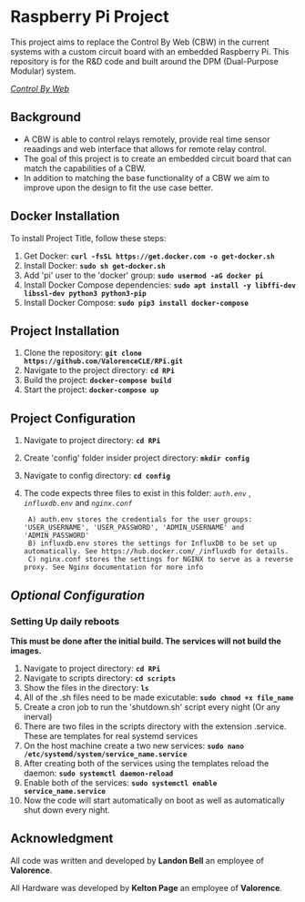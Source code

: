 # **Raspberry Pi Project**
This project aims to replace the Control By Web (CBW) in the current systems with a custom circuit board with an embedded Raspberry Pi.
This repository is for the R&D code and built around the DPM (Dual-Purpose Modular) system.

_[Control By Web](https://controlbyweb.com/)_

## **Background**

- A CBW is able to control relays remotely, provide real time sensor reaadings and web interface that allows for remote relay control.
- The goal of this project is to create an embedded circuit board that can match the capabilities of a CBW.
- In addition to matching the base functionality of a CBW we aim to improve upon the design to fit the use case better.

## **Docker Installation**

To install Project Title, follow these steps:
1. Get Docker: **`curl -fsSL https://get.docker.com -o get-docker.sh`**
2. Install Docker: **`sudo sh get-docker.sh`**
3. Add 'pi' user to the 'docker' group: **`sudo usermod -aG docker pi`**
4. Install Docker Compose dependencies: **`sudo apt install -y libffi-dev libssl-dev python3 python3-pip`**
5. Install Docker Compose: **`sudo pip3 install docker-compose`**

## **Project Installation**

1. Clone the repository: **`git clone https://github.com/ValorenceCLE/RPi.git`**
2. Navigate to the project directory: **`cd RPi`**
3. Build the project: **`docker-compose build`**
4. Start the project: **`docker-compose up`**

## **Project Configuration**

1. Navigate to project directory: **`cd RPi`**
2. Create 'config' folder insider project directory: **`mkdir config`**
3. Navigate to config directory: **`cd config`**
4. The code expects three files to exist in this folder: *`auth.env`* , *`influxdb.env`* and *`nginx.conf`*  

        A) auth.env stores the credentials for the user groups: 'USER_USERNAME', 'USER_PASSWORD', 'ADMIN_USERNAME' and 'ADMIN_PASSWORD'
        B) influxdb.env stores the settings for InfluxDB to be set up automatically. See https://hub.docker.com/_/influxdb for details.
        C) nginx.conf stores the settings for NGINX to serve as a reverse proxy. See Nginx documentation for more info

## ***Optional Configuration***
### Setting Up daily reboots
**This must be done after the initial build. The services will not build the images.**
1. Navigate to project directory: **`cd RPi`**
2. Navigate to scripts directory: **`cd scripts`**
3. Show the files in the directory: **`ls`**
4. All of the .sh files need to be made exicutable: **`sudo chmod +x file_name`**
5. Create a cron job to run the 'shutdown.sh' script every night (Or any inerval)
6. There are two files in the scripts directory with the extension .service. These are templates for real systemd services
7. On the host machine create a two new services: **`sudo nano /etc/systemd/system/service_name.service`**
8. After creating both of the services using the templates reload the daemon: **`sudo systemctl daemon-reload`**
9. Enable both of the services: **`sudo systemctl enable service_name.service`**
10. Now the code will start automatically on boot as well as automatically shut down every night.


## **Acknowledgment**

All code was written and developed by **Landon Bell** an employee of **Valorence**.

All Hardware was developed by **Kelton Page** an employee of **Valorence**.  

